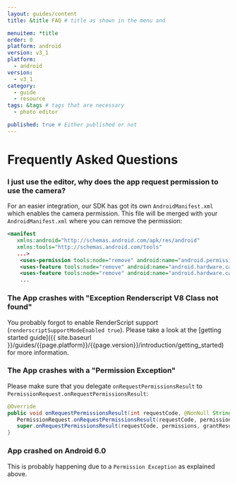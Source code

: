 ```yaml
---
layout: guides/content
title: &title FAQ # title as shown in the menu and 

menuitem: *title
order: 0
platform: android
version: v3_1
platform:
  - android
version:
  - v3_1
category: 
  - guide
  - resource
tags: &tags # tags that are necessary
  - photo editor 

published: true # Either published or not 
---
```


# Frequently Asked Questions

### I just use the editor, why does the app request permission to use the camera?

For an easier integration, our SDK has got its own `AndroidManifest.xml` which enables the camera
permission. This file will be merged with your `AndroidManifest.xml` where you can remove the
permission:

```xml
<manifest
   xmlns:android="http://schemas.android.com/apk/res/android"
   xmlns:tools="http://schemas.android.com/tools"
   ...>
    <uses-permission tools:node="remove" android:name="android.permission.CAMERA"/>
    <uses-feature tools:node="remove" android:name="android.hardware.camera"/>
    <uses-feature tools:node="remove" android:name="android.hardware.camera.autofocus"/>
    ...
```

### The App crashes with "Exception Renderscript V8 Class not found"

You probably forgot to enable RenderScript support (`renderscriptSupportModeEnabled true`). Please
take a look at the [getting started guide]({{ site.baseurl }}/guides/{{page.platform}}/{{page.version}}/introduction/getting_started) for more information.

### The App crashes with a "Permission Exception"

Please make sure that you delegate `onRequestPermissionsResult` to
`PermissionRequest.onRequestPermissionsResult`:

```java
@Override
public void onRequestPermissionsResult(int requestCode, @NonNull String[] permissions, @NonNull int[] grantResults) {
   PermissionRequest.onRequestPermissionsResult(requestCode, permissions, grantResults);
   super.onRequestPermissionsResult(requestCode, permissions, grantResults);
}
```

### App crashed on Android 6.0

This is probably happening due to a `Permission Exception` as explained above.
